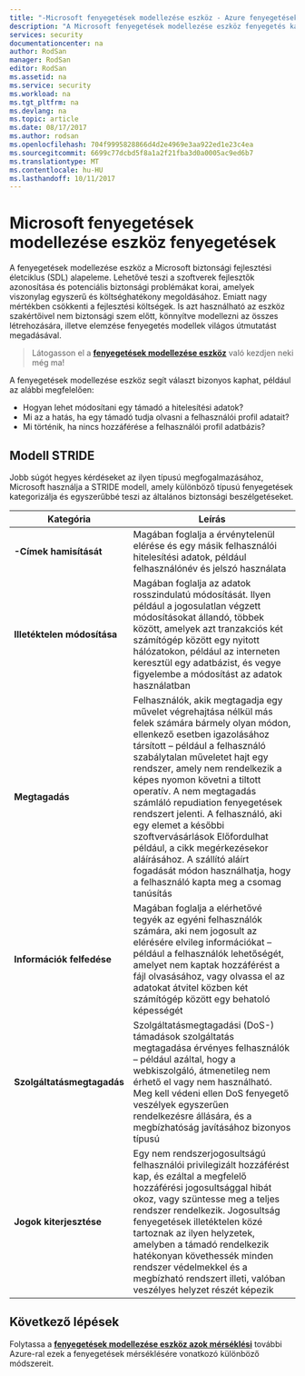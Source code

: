 ```yaml
---
title: "-Microsoft fenyegetések modellezése eszköz - Azure fenyegetések |} Microsoft Docs"
description: "A Microsoft fenyegetések modellezése eszköz fenyegetés kategória lapján kategóriák tartalmazó összes elérhetővé tett jönnek létre, fenyegetéseket."
services: security
documentationcenter: na
author: RodSan
manager: RodSan
editor: RodSan
ms.assetid: na
ms.service: security
ms.workload: na
ms.tgt_pltfrm: na
ms.devlang: na
ms.topic: article
ms.date: 08/17/2017
ms.author: rodsan
ms.openlocfilehash: 704f9995828866d4d2e4969e3aa922ed1e23c4ea
ms.sourcegitcommit: 6699c77dcbd5f8a1a2f21fba3d0a0005ac9ed6b7
ms.translationtype: MT
ms.contentlocale: hu-HU
ms.lasthandoff: 10/11/2017
---
```

# <a name="microsoft-threat-modeling-tool-threats"></a>Microsoft fenyegetések modellezése eszköz fenyegetések

A fenyegetések modellezése eszköz a Microsoft biztonsági fejlesztési életciklus (SDL) alapeleme. Lehetővé teszi a szoftverek fejlesztők azonosítása és potenciális biztonsági problémákat korai, amelyek viszonylag egyszerű és költséghatékony megoldásához. Emiatt nagy mértékben csökkenti a fejlesztési költségek. Is azt használható az eszköz szakértőivel nem biztonsági szem előtt, könnyítve modellezni az összes létrehozására, illetve elemzése fenyegetés modellek világos útmutatást megadásával.

> Látogasson el a  **[fenyegetések modellezése eszköz](./azure-security-threat-modeling-tool.md)**  való kezdjen neki még ma!

A fenyegetések modellezése eszköz segít választ bizonyos kaphat, például az alábbi megfelelően:

* Hogyan lehet módosítani egy támadó a hitelesítési adatok?
* Mi az a hatás, ha egy támadó tudja olvasni a felhasználói profil adatait?
* Mi történik, ha nincs hozzáférése a felhasználói profil adatbázis?

## <a name="stride-model"></a>Modell STRIDE

Jobb súgót hegyes kérdéseket az ilyen típusú megfogalmazásához, Microsoft használja a STRIDE modell, amely különböző típusú fenyegetések kategorizálja és egyszerűbbé teszi az általános biztonsági beszélgetéseket.

| Kategória | Leírás |
| -------- | ----------- |
| **-Címek hamisítását** | Magában foglalja a érvénytelenül elérése és egy másik felhasználói hitelesítési adatok, például felhasználónév és jelszó használata |
| **Illetéktelen módosítása** | Magában foglalja az adatok rosszindulatú módosítását. Ilyen például a jogosulatlan végzett módosításokat állandó, többek között, amelyek azt tranzakciós két számítógép között egy nyitott hálózatokon, például az interneten keresztül egy adatbázist, és vegye figyelembe a módosítást az adatok használatban |
| **Megtagadás** | Felhasználók, akik megtagadja egy művelet végrehajtása nélkül más felek számára bármely olyan módon, ellenkező esetben igazolásához társított – például a felhasználó szabálytalan műveletet hajt egy rendszer, amely nem rendelkezik a képes nyomon követni a tiltott operatív. A nem megtagadás számláló repudiation fenyegetések rendszert jelenti. A felhasználó, aki egy elemet a későbbi szoftvervásárlások Előfordulhat például, a cikk megérkezésekor aláírásához. A szállító aláírt fogadását módon használhatja, hogy a felhasználó kapta meg a csomag tanúsítás |
| **Információk felfedése** | Magában foglalja a elérhetővé tegyék az egyéni felhasználók számára, aki nem jogosult az elérésére elvileg információkat – például a felhasználók lehetőségét, amelyet nem kaptak hozzáférést a fájl olvasásához, vagy olvassa el az adatokat átvitel közben két számítógép között egy behatoló képességét |
| **Szolgáltatásmegtagadás** | Szolgáltatásmegtagadási (DoS-) támadások szolgáltatás megtagadása érvényes felhasználók – például azáltal, hogy a webkiszolgáló, átmenetileg nem érhető el vagy nem használható. Meg kell védeni ellen DoS fenyegető veszélyek egyszerűen rendelkezésre állására, és a megbízhatóság javításához bizonyos típusú |
| **Jogok kiterjesztése** | Egy nem rendszerjogosultságú felhasználói privilegizált hozzáférést kap, és ezáltal a megfelelő hozzáférési jogosultsággal hibát okoz, vagy szüntesse meg a teljes rendszer rendelkezik. Jogosultság fenyegetések illetéktelen közé tartoznak az ilyen helyzetek, amelyben a támadó rendelkezik hatékonyan követhessék minden rendszer védelmekkel és a megbízható rendszert illeti, valóban veszélyes helyzet részét képezik |

## <a name="next-steps"></a>Következő lépések

Folytassa a  **[fenyegetések modellezése eszköz azok mérséklési](./azure-security-threat-modeling-tool-mitigations.md)**  további Azure-ral ezek a fenyegetések mérséklésére vonatkozó különböző módszereit.